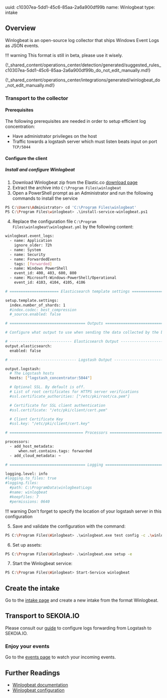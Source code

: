 uuid: c10307ea-5dd1-45c6-85aa-2a6a900df99b
name: Winlogbeat
type: intake

## Overview

Winlogbeat is an open-source log collector that ships Windows Event Logs as JSON events.

!!! warning
    This format is still in beta, please use it wisely.

{!_shared_content/operations_center/detection/generated/suggested_rules_c10307ea-5dd1-45c6-85aa-2a6a900df99b_do_not_edit_manually.md!}

{!_shared_content/operations_center/integrations/generated/winlogbeat_do_not_edit_manually.md!}

### Transport to the collector

#### Prerequisites
The following prerequisites are needed in order to setup efficient log concentration:

- Have administrator privileges on the host
- Traffic towards a logstash server which must listen beats input on port `TCP/5044`

#### Configure the client

##### Install and configure Winlogbeat

1. Download Winlogbeat zip from the Elastic.co [download page](https://www.elastic.co/downloads/beats/winlogbeat)
2. Extract the archive into `C:\Program Files\winlogbeat`
3. Open a PowerShell prompt as an Administrator and run the following commands to install the service

```bash
PS C:\Users\Administrator> cd 'C:\Program Files\winlogbeat'
PS C:\Program Files\winlogbeat> .\install-service-winlogbeat.ps1
```

4. Replace the configuration file `C:\Program Files\winlogbeat\winlogbeat.yml` by the following content:

```bash
winlogbeat.event_logs:
  - name: Application
    ignore_older: 72h
  - name: System
  - name: Security
  - name: ForwardedEvents
    tags: [forwarded]
  - name: Windows PowerShell
    event_id: 400, 403, 600, 800
  - name: Microsoft-Windows-PowerShell/Operational
    event_id: 4103, 4104, 4105, 4106

# ====================== Elasticsearch template settings =======================

setup.template.settings:
  index.number_of_shards: 1
  #index.codec: best_compression
  #_source.enabled: false

# ================================== Outputs ===================================

# Configure what output to use when sending the data collected by the beat.

# ---------------------------- Elasticsearch Output ----------------------------
output.elasticsearch:
  enabled: false

# ------------------------------ Logstash Output -------------------------------

output.logstash:
  # The Logstash hosts
  hosts: ["logstash_concentrator:5044"]

  # Optional SSL. By default is off.
  # List of root certificates for HTTPS server verifications
  #ssl.certificate_authorities: ["/etc/pki/root/ca.pem"]

  # Certificate for SSL client authentication
  #ssl.certificate: "/etc/pki/client/cert.pem"

  # Client Certificate Key
  #ssl.key: "/etc/pki/client/cert.key"

# ================================= Processors =================================

processors:
  - add_host_metadata:
      when.not.contains.tags: forwarded
  - add_cloud_metadata: ~

# ================================== Logging ===================================

logging.level: info
#logging.to_files: true
#logging.files:
  #path: C:\ProgramData\winlogbeat\Logs
  #name: winlogbeat
  #keepfiles: 7
  #permissions: 0640
```

!!! warning
    Don't forget to specify the location of your logstash server in this configuration

5. Save and validate the configuration with the command:

```bash
PS C:\Program Files\Winlogbeat> .\winlogbeat.exe test config -c .\winlogbeat.yml -e
```

6. Set up assets:

```bash
PS C:\Program Files\Winlogbeat> .\winlogbeat.exe setup -e
```

7. Start the Winlogbeat service:

```bash
PS C:\Program Files\Winlogbeat> Start-Service winlogbeat
```

## Create the intake

Go to the [intake page](https://app.sekoia.io/operations/intakes) and create a new intake from the format Winlogbeat.

## Transport to SEKOIA.IO

Please consult our [guide](../../../ingestion_methods/logstash/) to configure logs forwarding from Logstash to SEKOIA.IO.

### Enjoy your events
Go to the [events page](https://app.sekoia.io/operations/events) to watch your incoming events.

## Further Readings
- [Winlogbeat documentation](https://www.elastic.co/guide/en/beats/winlogbeat/current/_winlogbeat_overview.html)
- [Winlogbeat configuration](https://github.com/elastic/beats/blob/main/winlogbeat/winlogbeat.yml)
